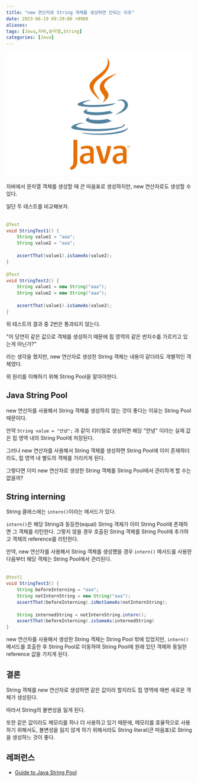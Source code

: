 ```yaml
---
title: "new 연산자로 String 객체를 생성하면 안되는 이유"
date: 2023-06-19 09:29:00 +0900
aliases: 
tags: [Java,자바,문자열,String]
categories: [Java]
---
```


![java](/assets/img/java.webp)

자바에서 문자열 객체를 생성할 때 큰 따옴표로 생성하지만, new 연산자로도 생성할 수 있다.

일단 두 테스트를 비교해보자.

```java

@Test
void StringTest1() {
	String value1 = "aaa";
	String value2 = "aaa";

	assertThat(value1).isSameAs(value2);
}

@Test
void StringTest2() {
	String value1 = new String("aaa");
	String value2 = new String("aaa");

	assertThat(value1).isSameAs(value2);
}
```

위 테스트의 결과 중 2번은 통과되지 않는다.

"어 당연히 같은 값으로 객체를 생성하기 때문에 힙 영역의 같은 번지수를 가르키고 있는게 아닌가?"

 라는 생각을 했지만, new 연산자로 생성한 String 객체는 내용이 같더라도 개별적인 객체였다.

 위 원리를 이해하기 위해 String Pool을 알아야한다.

 ## Java String Pool

 new 연산자를 사용해서 String 객체를 생성하지 않는 것이 좋다는 이유는 String Pool때문이다.

 만약 `String value = "안녕";` 과 같이 리터럴로 생성하면 해당 "안녕" 이라는 실제 값은 힙 영역 내의  String Pool에 저장된다.

 그러나 new 연산자를 사용해서 String 객체를 생성하면 String Pool에 이미 존재하더라도, 힙 영역 내 별도의 객체를 가리키게 된다.

 그렇다면 이미 new 연산자로 생성한 String 객체를 String Pool에서 관리하게 할 수는 없을까?

## String interning

String 클래스에는 `intern()`이라는 메서드가 있다.

`intern()`은 해당 String과 동등한(equal) String 객체가 이미 String Pool에 존재하면 그 객체를 리턴한다. 그렇지 않을 경우 호출된 String 객체를 String Pool에 추가하고 객체의 reference를 리턴한다.

만약, new 연산자를 사용해서 String 객체를 생성헀을 경우 `intern()` 메서드를 사용한 다음부터 해당 객체는 String Pool에서 관리된다.

```java

@test1
void StringTest3() {
	String beforeInterning = "aaa";
	String notInternString = new String("aaa");
	assertThat(beforeInterning).isNotSameAs(notInternString);

	String internedString = notInternString.intern();
	assertThat(beforeInterning).isSameAs(internedString)
}
```

new 연산자를 사용해서 생성한 String 객체는 String Pool 밖에 있었지만, `intern()` 메서드를 호출한 후 String Pool로 이동하여 String Pool에 원래 있던 객체와 동일한 reference 값을 가지게 된다.

## 결론

String 객체를 new 연산자로 생성하면 같은 값이라 할지라도 힙 영역에 매번 새로운 객체가 생성된다.

따라서 String의 불변성을 잃게 된다.

또한 같은 값이라도 메모리를 하나 더 사용하고 있기 때문에, 메모리를 효율적으로 사용하기 위해서도, 불변성을 잃지 않게 하기 위해서라도 String literal(큰 따옴표)로 String을 생성하느 것이 좋다.

## 레퍼런스

- [Guide to Java String Pool](https://www.baeldung.com/java-string-pool)




